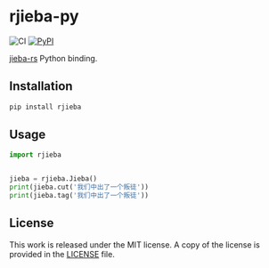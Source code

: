 # rjieba-py

![CI](https://github.com/messense/rjieba-py/workflows/Master/badge.svg)
[![PyPI](https://img.shields.io/pypi/v/rjieba.svg)](https://pypi.org/project/rjieba)

[jieba-rs](https://github.com/messense/jieba-rs) Python binding.

## Installation

```bash
pip install rjieba
```

## Usage

```python
import rjieba


jieba = rjieba.Jieba()
print(jieba.cut('我们中出了一个叛徒'))
print(jieba.tag('我们中出了一个叛徒'))
```

## License

This work is released under the MIT license. A copy of the license is provided in the [LICENSE](./LICENSE) file.
